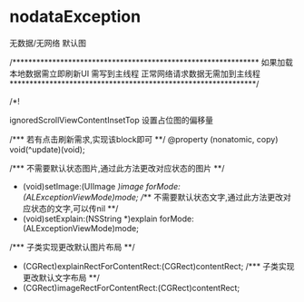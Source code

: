 # nodataException
无数据/无网络  默认图

/**************************************************************
 如果加载本地数据需立即刷新UI 需写到主线程     正常网络请求数据无需加到主线程
 **************************************************************/

/*!

ignoredScrollViewContentInsetTop    设置占位图的偏移量


/***  若有点击刷新需求,实现该block即可  **/
@property (nonatomic, copy) void(^update)(void);


/***  不需要默认状态图片,通过此方法更改对应状态的图片  **/
- (void)setImage:(UIImage *)image forMode:(ALExceptionViewMode)mode;
/***  不需要默认状态文字,通过此方法更改对应状态的文字,可以传nil  **/
- (void)setExplain:(NSString *)explain forMode:(ALExceptionViewMode)mode;


/***  子类实现更改默认图片布局  **/
- (CGRect)explainRectForContentRect:(CGRect)contentRect;
/***  子类实现更改默认文字布局  **/
- (CGRect)imageRectForContentRect:(CGRect)contentRect;
